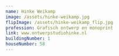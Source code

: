 ```yaml
---
name: Hinke Weikamp
image: /assets/hinke-weikamp.jpg
flipImage: /assets/hinke-weikamp_flip.jpg
profession: Grafisch ontwerp en monoprint
link: www.ontwerpstudiohinke.nl
buildingNumber: 1
houseNumber: 58
---
```

